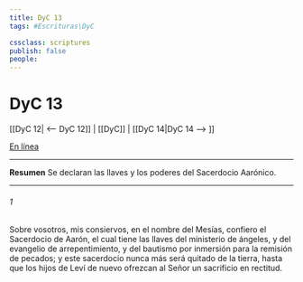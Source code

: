 ```yaml
---
title: DyC 13
tags: #Escrituras\DyC

cssclass: scriptures
publish: false
people:
---
```


# DyC 13
[[DyC 12| <-- DyC 12]] | [[DyC]] | [[DyC 14|DyC 14 --> ]]

[En línea](https://churchofjesuschrist.org/study/scriptures/dc-testament/dc/13?lang=spa)

---
__Resumen__
Se declaran las llaves y los poderes del Sacerdocio Aarónico.

---
###### 1 
Sobre vosotros, mis consiervos, en el nombre del Mesías, confiero el Sacerdocio de Aarón, el cual tiene las llaves del ministerio de ángeles, y del evangelio de arrepentimiento, y del bautismo por inmersión para la remisión de pecados; y este sacerdocio nunca más será quitado de la tierra, hasta que los hijos de Leví de nuevo ofrezcan al Señor un sacrificio en rectitud.

